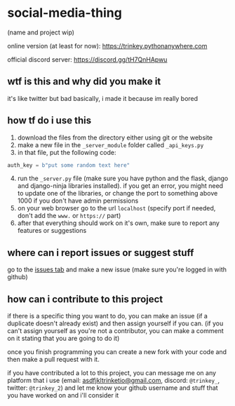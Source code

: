# social-media-thing
(name and project wip)

online version (at least for now): https://trinkey.pythonanywhere.com

official discord server: https://discord.gg/tH7QnHApwu

## wtf is this and why did you make it
it's like twitter but bad basically, i made it because im really bored

## how tf do i use this
1. download the files from the directory either using git or the website
2. make a new file in the `_server_module` folder called `_api_keys.py`
3. in that file, put the following code:
```py
auth_key = b"put some random text here"
```
4. run the `_server.py` file (make sure you have python and the flask, django and django-ninja libraries installed). if you get an error, you
might need to update one of the libraries, or change the port to something above 1000 if you don't have admin permissions
6. on your web browser go to the url `localhost` (specify port if needed, don't add the `www.` or `https://` part)
7. after that everything should work on it's own, make sure to report any features or suggestions

## where can i report issues or suggest stuff
go to the [issues tab](https://github.com/trinkey/social-media-thing) and make a new issue (make sure you're logged in with github)

## how can i contribute to this project
if there is a specific thing you want to do, you can make an issue (if a duplicate doesn't already exist) and then
assign yourself if you can. (if you can't assign yourself as you're not a contributor, you can make a comment on it
stating that you are going to do it)

once you finish programming you can create a new fork with your code and then make a pull request with it.

if you have contributed a lot to this project, you can message me on any platform that i use (email: asdfjkltrinketio@gmail.com,
discord: `@trinkey_`, twitter: `@trinkey_2`) and let me know your github username and stuff that you have worked on and i'll consider it
